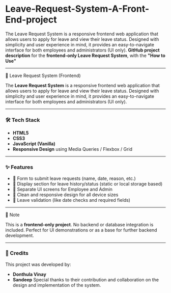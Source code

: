 # Leave-Request-System-A-Front-End-project
The Leave Request System is a responsive frontend web application that allows users to apply for leave and view their leave status. Designed with simplicity and user experience in mind, it provides an easy-to-navigate interface for both employees and administrators (UI only).
 **GitHub project description** for the **frontend-only Leave Request System**, with the **"How to Use"** 

---
 💼 Leave Request System (Frontend)

The **Leave Request System** is a responsive frontend web application that allows users to apply for leave and view their leave status. Designed with simplicity and user experience in mind, it provides an easy-to-navigate interface for both employees and administrators (UI only).

---

### 🛠️ Tech Stack

- **HTML5**
- **CSS3**
- **JavaScript (Vanilla)**
- **Responsive Design** using Media Queries / Flexbox / Grid

---

### ✨ Features

- 📝 Form to submit leave requests (name, date, reason, etc.)
- 📅 Display section for leave history/status (static or local storage based)
- 👤 Separate UI screens for Employee and Admin
- 🎨 Clean and responsive design for all device sizes
- 🚫 Leave validation (like date checks and required fields)

---

 📌 Note

This is a **frontend-only project**. No backend or database integration is included. Perfect for UI demonstrations or as a base for further backend development.

---

### 🙌 Credits

This project was developed by:
- **Donthula Vinay**
- **Sandeep**
Special thanks to their contribution and collaboration on the design and implementation of the system.

